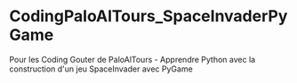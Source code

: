 # CodingPaloAlTours_SpaceInvaderPyGame
Pour les Coding Gouter de  PaloAlTours - Apprendre Python avec la construction d'un jeu SpaceInvader avec  PyGame

